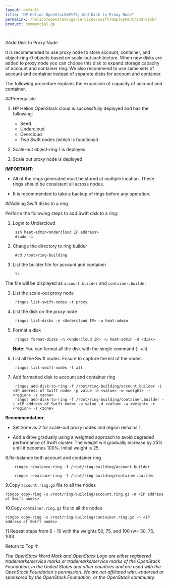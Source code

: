 ```yaml
---
layout: default
title: "HP Helion OpenStack&#174; Add Disk to Proxy Node"
permalink: /helion/openstack/ga/services/swift/deployment/add-disk/
product: commercial.ga

---
```

<!--UNDER REVISION-->

<script>

function PageRefresh {
onLoad="window.refresh"
}

PageRefresh();

</script>

<!--
<p style="font-size: small;"> <a href=" /helion/openstack/ga/services/object/overview/scale-out-swift/">&#9664; PREV</a> | <a href="/helion/openstack/services/overview/">&#9650; UP</a> | <a href="/helion/openstack/services/overview/"> NEXT &#9654</a> </p>-->


#Add Disk to Proxy Node

It is recommended to use proxy node to store account, container, and object-ring-0 objects based on scale-out architecture. When new disks are added to proxy node you can choose this disk to expand storage capacity of account and container ring. We also recommend to use same sets of account and container instead of separate disks for account and container.

The following procedure explains the expansion of capacity of account and container. 


##Prerequisite

1. HP Helion OpenStack cloud is successfully deployed and has the following: 

	* Seed
	* Undercloud
	* Overcloud 
	* Two Swift nodes (which is functional)
2. Scale-out object-ring:1 is deployed
3. Scale out proxy node is deployed

**IMPORTANT**:  
 
*  All of the rings generated must be stored at multiple location. These rings should be consistent all across nodes.

* It is recommended to take a backup of rings before any operation.


##Adding Swift disks to a ring


Perform the following steps to add Swift disk to a ring:

1. Login to Undercloud 

		ssh heat-admin<Undercloud IP address> 
		#sudo -i

2. Change the directory to ring builder

		#cd /root/ring-building
3. List the builder file for account and container
 		
		ls
The file will be displayed as `account.builder` and `container.builder`

3. List the scale-out proxy node

		ringos list-swift-nodes -t proxy

4. List the disk on the proxy node

		ringos list-disks -n <Undercloud IP> -u heat-admin

5. Format a disk

		ringos format-disks -n <Undercloud IP> -u heat-admin -d <disk>

	**Note**: You can format all the disk with the single command (--all).

6. List all the Swift nodes. Ensure to capture the list of the nodes.

		ringos list-swift-nodes -t all

7. Add formatted disk to account and container ring

		ringos add-disk-to-ring -f /root/ring-building/account.builder -i <IP address of Swift node> -p value -d <value> -w <weight> -r <region> -z <zone>
		ringos add-disk-to-ring -f /root/ring-building/container.builder -i <IP address of Swift node> -p value -d <value> -w <weight> -r <region> -z <zone>

**Recommendation**: 

* Set zone as 2 for scale-out proxy nodes and region remains 1.
                
* Add a drive gradually using a weighted approach to avoid degraded performance of Swift cluster. The weight will gradually increase by 25% until it becomes 100%. Initial weight is 25.


8.Re-balance both account and container ring

		ringos rebalance-ring -f /root/ring-building/account.builder
		
		ringos rebalance-ring -f /root/ring-building/container.builder	

9.Copy `account.ring.gz` file to all the nodes

	ringos copy-ring -s /root/ring-building/account.ring.gz -n <IP address of Swift nodes>
	

10.Copy `container.ring.gz` file to all the nodes

	ringos copy-ring -s /root/ring-building/container.ring.gz -n <IP address of Swift nodes>

11.Repeat steps from 6 - 10 with the weights 50, 75, and 100 (w= 50, 75, 100).


 
<a href="#top" style="padding:14px 0px 14px 0px; text-decoration: none;"> Return to Top &#8593; </a>


*The OpenStack Word Mark and OpenStack Logo are either registered trademarks/service marks or trademarks/service marks of the OpenStack Foundation, in the United States and other countries and are used with the OpenStack Foundation's permission. We are not affiliated with, endorsed or sponsored by the OpenStack Foundation, or the OpenStack community.*